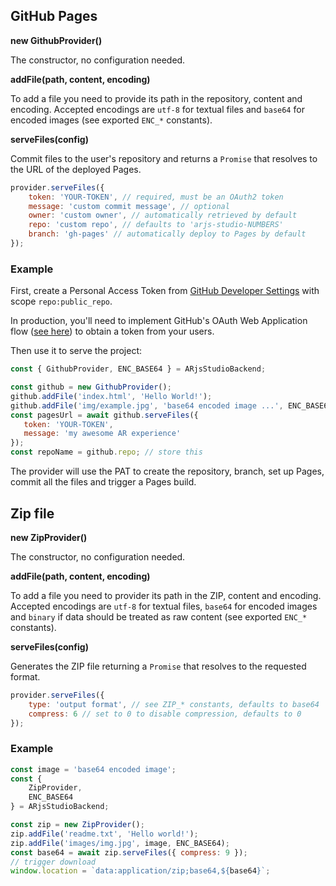 ## GitHub Pages

**new GithubProvider()**

The constructor, no configuration needed.

**addFile(path, content, encoding)**

To add a file you need to provide its path in the repository, content and encoding.
Accepted encodings are `utf-8` for textual files and `base64` for encoded images (see exported `ENC_*` constants).

**serveFiles(config)**

Commit files to the user's repository and returns a `Promise` that resolves to the URL
of the deployed Pages.

```js
provider.serveFiles({
    token: 'YOUR-TOKEN', // required, must be an OAuth2 token
    message: 'custom commit message', // optional
    owner: 'custom owner', // automatically retrieved by default
    repo: 'custom repo', // defaults to 'arjs-studio-NUMBERS'
    branch: 'gh-pages' // automatically deploy to Pages by default
});
```

### Example

First, create a Personal Access Token from [GitHub Developer Settings](https://github.com/settings/tokens)
with scope `repo:public_repo`.

In production, you'll need to implement GitHub's OAuth Web Application flow ([see here](https://developer.github.com/apps/building-oauth-apps/authorizing-oauth-apps/#web-application-flow))
to obtain a token from your users.

Then use it to serve the project:

```js
const { GithubProvider, ENC_BASE64 } = ARjsStudioBackend;

const github = new GithubProvider();
github.addFile('index.html', 'Hello World!');
github.addFile('img/example.jpg', 'base64 encoded image ...', ENC_BASE64);
const pagesUrl = await github.serveFiles({
   token: 'YOUR-TOKEN',
   message: 'my awesome AR experience'
});
const repoName = github.repo; // store this
```

The provider will use the PAT to create the repository, branch, set up Pages, commit all the files and trigger
a Pages build.

## Zip file

**new ZipProvider()**

The constructor, no configuration needed.

**addFile(path, content, encoding)**

To add a file you need to provider its path in the ZIP, content and encoding.
Accepted encodings are `utf-8` for textual files, `base64` for encoded images and `binary` if data
should be treated as raw content (see exported `ENC_*` constants).

**serveFiles(config)**

Generates the ZIP file returning a `Promise` that resolves to the requested format.

```js
provider.serveFiles({
    type: 'output format', // see ZIP_* constants, defaults to base64
    compress: 6 // set to 0 to disable compression, defaults to 0
});
```

### Example

```js
const image = 'base64 encoded image';
const {
    ZipProvider,
    ENC_BASE64
} = ARjsStudioBackend;

const zip = new ZipProvider();
zip.addFile('readme.txt', 'Hello world!');
zip.addFile('images/img.jpg', image, ENC_BASE64);
const base64 = await zip.serveFiles({ compress: 9 });
// trigger download
window.location = `data:application/zip;base64,${base64}`;
```
